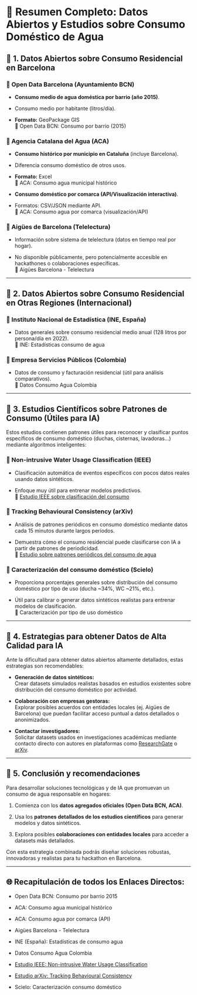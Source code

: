 # **🚰 Resumen Completo: Datos Abiertos y Estudios sobre Consumo Doméstico de Agua**

## **📌 1\. Datos Abiertos sobre Consumo Residencial en Barcelona**

### **🔹 Open Data Barcelona (Ayuntamiento BCN)**

* **Consumo medio de agua doméstica por barrio (año 2015\)**.

* Consumo medio por habitante (litros/día).

* **Formato:** GeoPackage GIS  
   🔗 Open Data BCN: Consumo por barrio (2015)

### **🔹 Agencia Catalana del Agua (ACA)**

* **Consumo histórico por municipio en Cataluña** (incluye Barcelona).

* Diferencia consumo doméstico de otros usos.

* **Formato:** Excel  
   🔗 ACA: Consumo agua municipal histórico

* **Consumo doméstico por comarca (API/Visualización interactiva)**.

* Formatos: CSV/JSON mediante API.  
   🔗 ACA: Consumo agua por comarca (visualización/API)

### **🔹 Aigües de Barcelona (Telelectura)**

* Información sobre sistema de telelectura (datos en tiempo real por hogar).

* No disponible públicamente, pero potencialmente accesible en hackathones o colaboraciones específicas.  
   🔗 Aigües Barcelona \- Telelectura

---

## **📌 2\. Datos Abiertos sobre Consumo Residencial en Otras Regiones (Internacional)**

### **🔹 Instituto Nacional de Estadística (INE, España)**

* Datos generales sobre consumo residencial medio anual (128 litros por persona/día en 2022).  
   🔗 INE: Estadísticas consumo de agua

### **🔹 Empresa Servicios Públicos (Colombia)**

* Datos de consumo y facturación residencial (útil para análisis comparativos).  
   🔗 Datos Consumo Agua Colombia

---

## **📌 3\. Estudios Científicos sobre Patrones de Consumo (Útiles para IA)**

Estos estudios contienen patrones útiles para reconocer y clasificar puntos específicos de consumo doméstico (duchas, cisternas, lavadoras…) mediante algoritmos inteligentes:

### **🔹 Non-intrusive Water Usage Classification (IEEE)**

* Clasificación automática de eventos específicos con pocos datos reales usando datos sintéticos.

* Enfoque muy útil para entrenar modelos predictivos.  
   🔗 [Estudio IEEE sobre clasificación del consumo](https://ieeexplore.ieee.org/document/9054845)

### **🔹 Tracking Behavioural Consistency (arXiv)**

* Análisis de patrones periódicos en consumo doméstico mediante datos cada 15 minutos durante largos períodos.

* Demuestra cómo el consumo residencial puede clasificarse con IA a partir de patrones de periodicidad.  
   🔗 [Estudio sobre patrones periódicos del consumo de agua](https://arxiv.org/abs/1905.05025)

### **🔹 Caracterización del consumo doméstico (Scielo)**

* Proporciona porcentajes generales sobre distribución del consumo doméstico por tipo de uso (ducha \~34%, WC \~21%, etc.).

* Útil para calibrar o generar datos sintéticos realistas para entrenar modelos de clasificación.  
   🔗 Caracterización por tipo de uso doméstico

---

## **📌 4\. Estrategias para obtener Datos de Alta Calidad para IA**

Ante la dificultad para obtener datos abiertos altamente detallados, estas estrategias son recomendables:

* **Generación de datos sintéticos:**  
   Crear datasets simulados realistas basados en estudios existentes sobre distribución del consumo doméstico por actividad.

* **Colaboración con empresas gestoras:**  
   Explorar posibles acuerdos con entidades locales (ej. Aigües de Barcelona) que puedan facilitar acceso puntual a datos detallados o anonimizados.

* **Contactar investigadores:**  
   Solicitar datasets usados en investigaciones académicas mediante contacto directo con autores en plataformas como [ResearchGate](https://www.researchgate.net) o [arXiv](https://arxiv.org).

---

## **📌 5\. Conclusión y recomendaciones**

Para desarrollar soluciones tecnológicas y de IA que promuevan un consumo de agua responsable en hogares:

1. Comienza con los **datos agregados oficiales (Open Data BCN, ACA)**.

2. Usa los **patrones detallados de los estudios científicos** para generar modelos y datos sintéticos.

3. Explora posibles **colaboraciones con entidades locales** para acceder a datasets más detallados.

Con esta estrategia combinada podrás diseñar soluciones robustas, innovadoras y realistas para tu hackathon en Barcelona.

---

## **🌐 Recapitulación de todos los Enlaces Directos:**

* Open Data BCN: Consumo por barrio 2015

* ACA: Consumo agua municipal histórico

* ACA: Consumo agua por comarca (API)

* Aigües Barcelona \- Telelectura

* INE (España): Estadísticas de consumo agua

* Datos Consumo Agua Colombia

* [Estudio IEEE: Non-intrusive Water Usage Classification](https://ieeexplore.ieee.org/document/9054845)

* [Estudio arXiv: Tracking Behavioural Consistency](https://arxiv.org/abs/1905.05025)

* Scielo: Caracterización consumo doméstico

